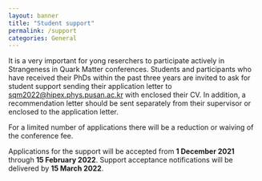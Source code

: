 ```yaml
---
layout: banner
title: "Student support"
permalink: /support
categories: General
---
```


It is a very important for yong reserchers to participate actively in Strangeness in Quark Matter conferences. Students and participants who have received their PhDs within the past three years are invited to ask for student support sending their application letter to sqm2022@hipex.phys.pusan.ac.kr with enclosed their CV. In addition, a recommendation letter should be sent separately from their supervisor or enclosed to the application letter.

For a limited number of applications there will be a reduction or waiving of the conference fee.

Applications for the support will be accepted from **1 December 2021** through **15 February 2022**. Support acceptance notifications will be delivered by **15 March 2022**.